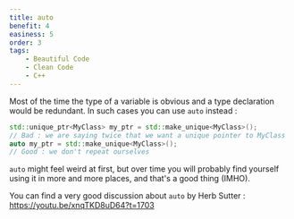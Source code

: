 ```yaml
---
title: auto
benefit: 4
easiness: 5
order: 3
tags:
    - Beautiful Code
    - Clean Code
    - C++
---
```


Most of the time the type of a variable is obvious and a type declaration would be redundant. In such cases you can use `auto` instead :

```cpp
std::unique_ptr<MyClass> my_ptr = std::make_unique<MyClass>();
// Bad : we are saying twice that we want a unique pointer to MyClass
auto my_ptr = std::make_unique<MyClass>();
// Good : we don't repeat ourselves
```

`auto` might feel weird at first, but over time you will probably find yourself using it in more and more places, and that's a good thing (IMHO).

You can find a very good discussion about `auto` by Herb Sutter : https://youtu.be/xnqTKD8uD64?t=1703